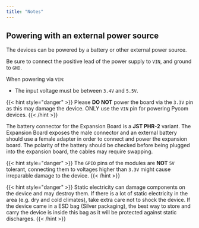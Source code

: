 ```yaml
---
title: "Notes"
---
```


## Powering with an external power source

The devices can be powered by a battery or other external power source.

Be sure to connect the positive lead of the power supply to `VIN`, and ground to `GND`.

When powering via `VIN`:

* The input voltage must be between `3.4V` and `5.5V`.

{{< hint style="danger" >}}
Please **DO NOT** power the board via the `3.3V` pin as this may damage the device. ONLY use the `VIN` pin for powering Pycom devices.
{{< /hint >}}

The battery connector for the Expansion Board is a **JST PHR-2** variant. The Expansion Board exposes the male connector and an external battery should use a female adapter in order to connect and power the expansion board. The polarity of the battery should be checked before being plugged into the expansion board, the cables may require swapping.

{{< hint style="danger" >}}
The `GPIO` pins of the modules are **NOT** `5V` tolerant, connecting them to voltages higher than `3.3V` might cause irreparable damage to the device.
{{< /hint >}}

{{< hint style="danger" >}}
Static electricity can damage components on the device and may destroy them. If there is a lot of static electricity in the area (e.g. dry and cold climates), take extra care not to shock the device. If the device came in a ESD bag (Silver packaging), the best way to store and carry the device is inside this bag as it will be protected against static discharges.
{{< /hint >}}

